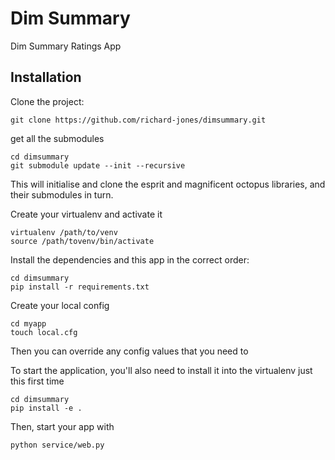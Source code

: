 # Dim Summary

Dim Summary Ratings App

## Installation

Clone the project:

    git clone https://github.com/richard-jones/dimsummary.git

get all the submodules

    cd dimsummary
    git submodule update --init --recursive
    
This will initialise and clone the esprit and magnificent octopus libraries, and their submodules in turn.

Create your virtualenv and activate it

    virtualenv /path/to/venv
    source /path/tovenv/bin/activate

Install the dependencies and this app in the correct order:

    cd dimsummary
    pip install -r requirements.txt
    
Create your local config

    cd myapp
    touch local.cfg

Then you can override any config values that you need to

To start the application, you'll also need to install it into the virtualenv just this first time

    cd dimsummary
    pip install -e .

Then, start your app with

    python service/web.py

